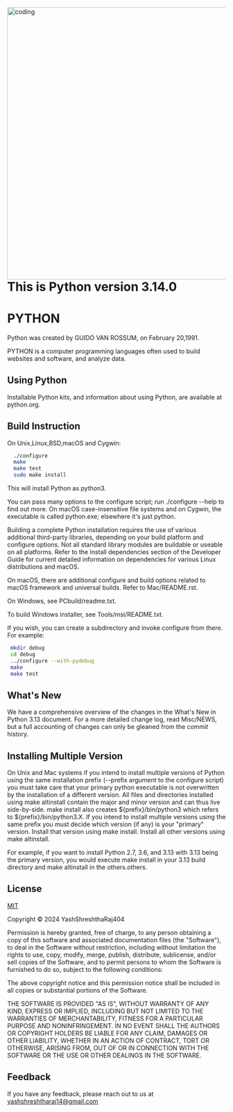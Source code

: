 <img align="right" alt="coding" width="628" src="https://www.google.com/url?sa=i&url=https%3A%2F%2Fgiphy.com%2Fexplore%2Fpython%3Fsort%3Drecent&psig=AOvVaw0DKX9Z4vPB9Yzt94LuSsoh&ust=1716278847132000&source=images&cd=vfe&opi=89978449&ved=0CBEQjRxqFwoTCPiHpIrjm4YDFQAAAAAdAAAAABAE">

# This is Python version 3.14.0 
# PYTHON

Python was created by GUIDO VAN ROSSUM, on February 20,1991.

PYTHON is a computer programming languages often used to build websites and software, and analyze data.


## Using Python 

Installable Python kits, and information about using Python, are available at python.org.


## Build Instruction 

On Unix,Linux,BSD,macOS and Cygwin:

```bash
  ./configure
  make
  make test
  sudo make install
```
    

This will install Python as python3.

You can pass many options to the configure script; run ./configure --help to find out more. On macOS case-insensitive file systems and on Cygwin, the executable is called python.exe; elsewhere it's just python.

Building a complete Python installation requires the use of various additional third-party libraries, depending on your build platform and configure options. Not all standard library modules are buildable or useable on all platforms. Refer to the Install dependencies section of the Developer Guide for current detailed information on dependencies for various Linux distributions and macOS.

On macOS, there are additional configure and build options related to macOS framework and universal builds. Refer to Mac/README.rst.

On Windows, see PCbuild/readme.txt.

To build Windows installer, see Tools/msi/README.txt.

If you wish, you can create a subdirectory and invoke configure from there. For example:

```bash
 mkdir debug
 cd debug
 ../configure --with-pydebug
 make
 make test
```




## What's New


We have a comprehensive overview of the changes in the What's New in Python 3.13 document. For a more detailed change log, read Misc/NEWS, but a full accounting of changes can only be gleaned from the commit history.



## Installing Multiple Version 

On Unix and Mac systems if you intend to install multiple versions of Python using the same installation prefix (--prefix argument to the configure script) you must take care that your primary python executable is not overwritten by the installation of a different version. All files and directories installed using make altinstall contain the major and minor version and can thus live side-by-side. make install also creates ${prefix}/bin/python3 which refers to ${prefix}/bin/python3.X. If you intend to install multiple versions using the same prefix you must decide which version (if any) is your "primary" version. Install that version using make install. Install all other versions using make altinstall.

For example, if you want to install Python 2.7, 3.6, and 3.13 with 3.13 being the primary version, you would execute make install in your 3.13 build directory and make altinstall in the others.others.



## License

[MIT](https://github.com/YashShreshthaRaj404/Python-Programming-language-/blob/main/LICENSE)


Copyright © 2024 YashShreshthaRaj404

Permission is hereby granted, free of charge, to any person obtaining a copy
of this software and associated documentation files (the "Software"), to deal
in the Software without restriction, including without limitation the rights
to use, copy, modify, merge, publish, distribute, sublicense, and/or sell
copies of the Software, and to permit persons to whom the Software is
furnished to do so, subject to the following conditions:

The above copyright notice and this permission notice shall be included in all
copies or substantial portions of the Software.

THE SOFTWARE IS PROVIDED "AS IS", WITHOUT WARRANTY OF ANY KIND, EXPRESS OR
IMPLIED, INCLUDING BUT NOT LIMITED TO THE WARRANTIES OF MERCHANTABILITY,
FITNESS FOR A PARTICULAR PURPOSE AND NONINFRINGEMENT. IN NO EVENT SHALL THE
AUTHORS OR COPYRIGHT HOLDERS BE LIABLE FOR ANY CLAIM, DAMAGES OR OTHER
LIABILITY, WHETHER IN AN ACTION OF CONTRACT, TORT OR OTHERWISE, ARISING FROM,
OUT OF OR IN CONNECTION WITH THE SOFTWARE OR THE USE OR OTHER DEALINGS IN THE
SOFTWARE.

## Feedback

If you have any feedback, please reach out to us at yashshreshtharaj14@gmail.com 


